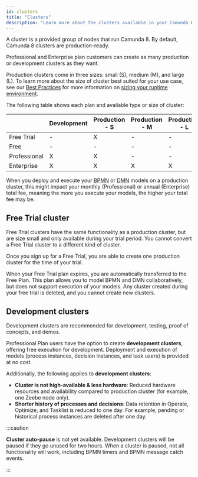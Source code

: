 ```yaml
---
id: clusters
title: "Clusters"
description: "Learn more about the clusters available in your Camunda 8 plan."
---
```


A cluster is a provided group of nodes that run Camunda 8. By default, Camunda 8 clusters are production-ready.

Professional and Enterprise plan customers can create as many production or development clusters as they want.

Production clusters come in three sizes: small (S), medium (M), and large (L). To learn more about the size of cluster best suited for your use case, see our [Best Practices](/components/best-practices/best-practices-overview.md) for more information on [sizing your runtime environment](/components/best-practices/architecture/sizing-your-environment.md#sizing-your-runtime-environment).

The following table shows each plan and available type or size of cluster:

|              | Development | Production - S | Production - M | Production - L |
| ------------ | ----------- | -------------- | -------------- | -------------- |
| Free Trial   | \-          | X              | \-             | \-             |
| Free         | \-          | \-             | \-             | \-             |
| Professional | X           | X              | \-             | \-             |
| Enterprise   | X           | X              | X              | X              |

When you deploy and execute your [BPMN](/components/modeler/bpmn/bpmn.md) or [DMN](/components/modeler/dmn/dmn.md) models on a production cluster, this might impact your monthly (Professional) or annual (Enterprise) total fee, meaning the more you execute your models, the higher your total fee may be.

## Free Trial cluster

Free Trial clusters have the same functionality as a production cluster, but are size small and only available during your trial period. You cannot convert a Free Trial cluster to a different kind of cluster.

Once you sign up for a Free Trial, you are able to create one production cluster for the time of your trial.

When your Free Trial plan expires, you are automatically transferred to the Free Plan. This plan allows you to model BPMN and DMN collaboratively, but does not support execution of your models. Any cluster created during your free trial is deleted, and you cannot create new clusters.

## Development clusters

Development clusters are recommended for development, testing, proof of concepts, and demos.

Professional Plan users have the option to create **development clusters**, offering free execution for development. Deployment and execution of models (process instances, decision instances, and task users) is provided at no cost.

Additionally, the following applies to **development clusters**:

- **Cluster is not high-available & less hardware**: Reduced hardware resources and availability compared to production cluster (for example, one Zeebe node only).
- **Shorter history of processes and decisions**: Data retention in Operate, Optimize, and Tasklist is reduced to one day. For example, pending or historical process instances are deleted after one day.

:::caution

**Cluster auto-pause** is not yet available. Development clusters will be paused if they go unused for two hours. When a cluster is paused, not all functionality will work, including BPMN timers and BPMN message catch events.

:::
